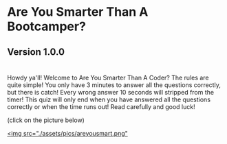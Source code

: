# Are You Smarter Than A Bootcamper?
## Version 1.0.0
#

Howdy ya'll! Welcome to Are You Smarter Than A Coder? The rules are quite simple! You only have 3 minutes to answer all the questions correctly, but there is catch! Every wrong answer 10 seconds will stripped from the timer! This quiz will only end when you have answered all the questions correctly or when the time runs out! Read carefully and good luck!

(click on the picture below)

<a href="https://humbertov374.github.io/are-you-smarter-than-a-bootcamper/"><img src="./assets/pics/areyousmart.png"
